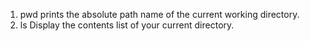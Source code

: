 1. pwd prints the absolute path name of the current working directory.
2. ls Display the contents list of your current directory.
